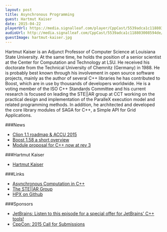```yaml
---
layout: post
title: Asynchronous Programming
guest: Hartmut Kaiser
date: 2015-04-22
playerUrl: https://media.signalleaf.com/player/CppCast/5539adca1c118803008594de/
audioUrl: http://media.signalleaf.com/CppCast/5539adca1c118803008594de/cppcast-009.mp3
guestImage: hartmut-kaiser.jpg
---
```


Hartmut Kaiser is an Adjunct Professor of Computer Science at Louisiana State University. At the same time, he holds the position of a senior scientist at the Center for Computation and Technology at LSU. He received his doctorate from the Technical University of Chemnitz (Germany) in 1988. He is probably best known through his involvement in open source software projects, mainly as the author of several C++ libraries he has contributed to Boost, which are in use by thousands of developers worldwide. He is a voting member of the ISO C++ Standards Committee and his current research is focused on leading the STE||AR group at CCT working on the practical design and implementation of the ParalleX execution model and related programming methods. In addition, he architected and developed the core library modules of SAGA for C++, a Simple API for Grid Applications.

###News

 - [Clion 1.1 roadmap & ACCU 2015](http://blog.jetbrains.com/clion/2015/04/clion-1-1-roadmap-accu-2015/)
 - [Boost 1.58 a short overview](http://meetingcpp.com/index.php/br/items/boost-158-a-short-overview.html)
 - [Module proposal for C++ now at rev 3](http://www.reddit.com/r/cpp/comments/33h5uj/module_proposal_for_c_now_at_revision_3_n4465_pdf/)
 
###Hartmut Kaiser

 - [Hartmut Kaiser](http://www.cct.lsu.edu/~hkaiser)

###Links

 - [Asynchronous Computation in C++](https://www.youtube.com/watch?v=5xyztU__yys)
 - [The STE||AR Group](http://stellar.cct.lsu.edu/)
 - [HPX on Github](https://github.com/STEllAR-GROUP/hpx)


###Sponsors

 - [JetBrains: Listen to this episode for a special offer for JetBrains' C++ tools!](https://www.jetbrains.com/cpp/)
 - [CppCon: 2015 Call for Submissions](http://cppcon.org/call-for-submissions-2015/)
